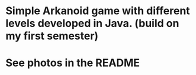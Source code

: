 # Simple Arkanoid game with different levels developed in Java. (build on my first semester)
# See photos in the README



